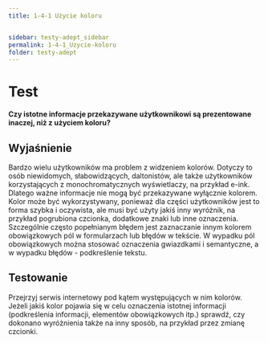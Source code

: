 ```yaml
---
title: 1-4-1 Użycie koloru


sidebar: testy-adept_sidebar
permalink: 1-4-1_Uzycie-koloru
folder: testy-adept
---
```


# Test 
**Czy istotne informacje przekazywane użytkownikowi są prezentowane inaczej, niż z użyciem koloru?**

## Wyjaśnienie
Bardzo wielu użytkowników ma problem z widzeniem kolorów. Dotyczy to osób niewidomych, słabowidzących, daltonistów, ale także użytkowników korzystających z monochromatycznych wyświetlaczy, na przykład e-ink. Dlatego ważne informacje nie mogą być przekazywane wyłącznie kolorem. Kolor może być wykorzystywany, ponieważ dla części użytkowników jest to forma szybka i oczywista, ale musi być użyty jakiś inny wyróżnik, na przykład pogrubiona czcionka, dodatkowe znaki lub inne oznaczenia. Szczególnie często popełnianym błędem jest zaznaczanie innym kolorem obowiązkowych pól w formularzach lub błędów w tekście. W wypadku pól obowiązkowych można stosować oznaczenia gwiazdkami i semantyczne, a w wypadku błędów - podkreślenie tekstu.

## Testowanie
Przejrzyj serwis internetowy pod kątem występujących w nim kolorów. Jeżeli jakiś kolor pojawia się w celu oznaczenia istotnej informacji (podkreślenia informacji, elementów obowiązkowych itp.) sprawdź, czy dokonano wyróżnienia także na inny sposób, na przykład przez zmianę czcionki.

